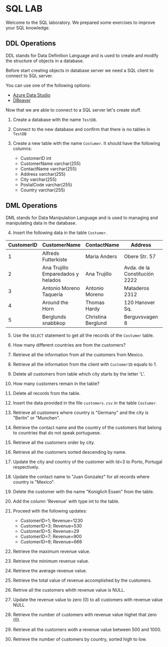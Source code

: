 # SQL LAB

Welcome to the SQL laboratory. We prepared some exercises to improve your SQL knowledge.

## DDL Operations
DDL stands for Data Definition Language and is used to create and modify the structure of objects in a database.

Before start creating objects in database server we need a SQL client to connect to SQL server.

You can use one of the following options:

- [Azure Data Studio](https://learn.microsoft.com/en-us/sql/azure-data-studio/download-azure-data-studio?view=sql-server-ver16&tabs=redhat-install%2Credhat-uninstall)
- [DBeaver](https://dbeaver.io/download/) 

Now that we are able to connect to a SQL server let's create stuff.

1. Create a database with the name `TestDB`.

2. Connect to the new database and confirm that there is no tables in `TestDB`

3. Create a new table with the name `Costumer`. It should have the following columns:
    
    - CustomerID   int 
    - CustomerName varchar(255)	
    - ContactName varchar(255)		
    - Address varchar(255)		
    - City varchar(255)		
    - PostalCode varchar(255)		
    - Country varchar(255)	

## DML Operations

DML stands for Data Manipulation Language and is used to managing and manipulating data in the database.

4. Insert the following data in the table `Costumer`.

| CustomerID    | CustomerName                      | ContactName       | Address	                    | City          | PostalCode    | Country       |
| -----------   | -----------                       | -----------       | -----------                   | ---------     |-----------    |-----------    |
| 1             | Alfreds Futterkiste               | Maria Anders      | Obere Str. 57                 | Berlin        | 12209         | Germany       |
| 2	            | Ana Trujillo Emparedados y helados| Ana Trujillo	    | Avda. de la Constitución 2222 | México D.F.	| 05021	        | Mexico        |
| 3	            | Antonio Moreno Taquería           | Antonio Moreno    | Mataderos 2312	            | México D.F.	| 05023	        | Mexico        |
| 4             | Around the Horn                   | Thomas Hardy      | 120 Hanover Sq.	            | London	    | WA1 1DP	    | UK            |
| 5	            | Berglunds snabbkop                | Christina Berglund| Berguvsvagen 8	            | Lulea	        | S-958 22      | Sweden        |

5. Use the `SELECT` statement to get all the records of the `Costumer` table.

6. How many different countries are from the customers?

7. Retrieve all the information from all the customers from Mexico.

8. Retrieve all the information from the client with `CustomerID` equals to 1.

9. Delete all customers from table which city starts by the letter 'L'.

10. How many customers remain in the table?

11. Delete all records from the table.

12. Insert the data provided in the file `customers.csv` in the table `Costumer`.

13. Retrieve all customers where country is "Germany" and the city is "Berlin" or "Munchen". 

14. Retrieve the contact name and the country of the customers that belong to countries that do not speak portuguese.

15. Retrieve all the customers order by city.

16. Retrieve all the customers sorted descending by name.

17. Update the city and country of the customer with Id=3 to Porto, Portugal respectively.

18. Update the contact name to "Juan Gonzalez" for all records where country is "Mexico".

19. Delete the customer with the name "Koniglich Essen" from the table.

20. Add the column 'Revenue' with type int to the table.

21. Proceed with the following updates:

    - CustomerID=1; Revenue=1230
    - CustomerID=3; Revenue=530
    - CustomerID=5; Revenue=29
    - CustomerID=7; Revenue=900
    - CustomerID=9; Revenue=666

22. Retrieve the maximum revenue value.

23. Retrieve the minimum revenue value.

24. Retrieve the average revenue value.

25. Retrieve the total value of revenue accomplished by the customers.

26. Retrive all the customers whith revenue value is NULL.

27. Update the revenue value to zero (0) to all customers with revenue value NULL

28. Retrieve the number of customers with revenue value highet that zero (0).

29. Retrieve all the customers woth a revenue value between 500 and 1000.

30. Retrieve the number of customers by country, sorted high to low.  
